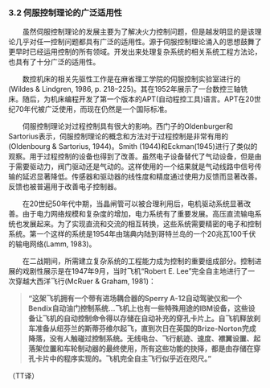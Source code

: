 ### 3.2 伺服控制理论的广泛适用性
　　虽然伺服控制理论的发展主要为了解决火力控制问题，但是越发明显的是该理论几乎对任一控制问题都具有广泛的适用性。源于伺服控制理论涌入的思想鼓舞了更早时已经运用控制的所有领域。开发出来处理复杂系统的相关系统工程方法论，也具有了十分广泛的适用性。
  
　　数控机床的相关先驱性工作是在麻省理工学院的伺服控制实验室进行的(Wildes & Lindgren, 1986, p. 218–225)。其在1952年展示了一台数控三轴铣床。随后，为机床编程开发了第一个版本的APT(自动程控工具)语言。APT在20世纪70年代被广泛使用，而现在仍然是一个国际标准。
  
　　伺服控制理论对过程控制具有很大的影响。西门子的Oldenburger和Sartorius表示，伺服控制理论的概念和方法对于过程控制是非常有用的(Oldenbourg & Sartorius, 1944)。Smith (1944)和Eckman(1945)进行了类似的观察。用于过程控制的设备也得到了改善。虽然电子设备替代了气动设备，但是由于需要驱动力，阀门驱动还是气动的。这样使用的一个结果就是气动线路中信号传输的延迟显著降低。传感器和驱动器的线性度和精度通过使用力反馈而显著改善。反馈也被普遍用于改善电子控制器。
  
　　在20世纪50年代中期，当晶闸管可以被合理利用后，电机驱动系统显著改善。由于电力网络规模和复杂度的增加，电力系统有了重要发展。高压直流输电系统也发展起来。为了实现直流和交流的相互转换，这些系统需要精密的电子和控制系统。第一个这样的系统是1954年由瑞典内陆到哥特兰岛的一个20兆瓦100千伏的输电网络(Lamm, 1983)。
  
　　在二战期间，所需建立复杂系统的工程能力成为控制的重要组成部分。控制进展的戏剧性展示是在1947年9月，当时飞机“Robert E. Lee”完全自主地进行了一次穿越大西洋飞行(McRuer & Graham, 1981)：


> **“这架飞机拥有一个带有进场耦合器的Sperry A-12自动驾驶仪和一个Bendix自动油门控制系统…飞机上也有一些特殊用途的IBM设备，这些设备让飞机的自动控制命令得以存储在自动补充的穿孔卡片上。自飞机释放刹车准备从纽芬兰的斯蒂芬维尔起飞，直到次日在英国的Brize-Norton完成降落，没有人触碰过控制系统。无线电台、飞行航迹、速度、襟翼设置、起落架位置和车轮制动器的最终使用，所有这些功能的抉择，都是由存储在穿孔卡片中的程序实现的。飞机完全自主飞行似乎近在咫尺。”**

（TT译）
